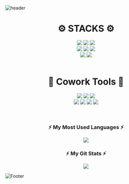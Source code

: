 ![header](https://capsule-render.vercel.app/api?type=waving&color=309D76&height=130)

<div align=center><h1>⚙️ STACKS ⚙️</h1></div>
<div align=center> 
  <img src="https://img.shields.io/badge/css-1572B6?style=flat-square&logo=css3&logoColor=white">
  <img src="https://img.shields.io/badge/html5-E34F26?style=flat-square&logo=appveyor&logo=html5&logoColor=white">
  <img src="https://img.shields.io/badge/javascript-F7DF1E?style=flat-square&logo=appveyor&logo=javascript&logoColor=black"></br>
  
  <img src="https://img.shields.io/badge/node.js-339933?style=flat-square&logo=appveyor&logo=Node.js&logoColor=white">
  <img src="https://img.shields.io/badge/mysql-4479A1?style=flat-square&logo=appveyor&logo=mysql&logoColor=white">
  <img src="https://img.shields.io/badge/mongoDB-47A248?style=flat-square&logo=appveyor&logo=MongoDB&logoColor=white"></br>
  
  <img src="https://img.shields.io/badge/express-000000?style=flat-square&logo=appveyor&logo=express&logoColor=white">
  <img src="https://img.shields.io/badge/amazonaws-232F3E?style=flat-square&logo=appveyor&logo=amazonaws&logoColor=white">
</div>
</br>

<div align=center><h1>🔧 Cowork Tools 🔧</h1></div>
<div align=center> 
 <img src="https://img.shields.io/badge/github-181717?style=flat-square&logo=appveyor&logo=github&logoColor=white">
 <img src="https://img.shields.io/badge/git-F05032?style=flat-square&logo=appveyor&logo=git&logoColor=white">
 <img src="https://img.shields.io/badge/slack-4A154B?style=flat-square&logo=appveyor&logo=slack&logoColor=white">
</br>
 
 <img src="https://img.shields.io/badge/Postman-FF6C37?style=flat-square&logo=appveyor&logo=Postman&logoColor=white">
 <img src="https://img.shields.io/badge/Notion-000000?style=flat-square&logo=appveyor&logo=Notion&logoColor=white">
 <img src="https://img.shields.io/badge/discord-5865F2?style=flat-square&logo=appveyor&logo=discord&logoColor=white">
 <img src="https://img.shields.io/badge/Figma-F24E1E?style=flat-square&logo=appveyor&logo=Figma&logoColor=white">

</div>
</br>
</br>

<h3 align="center">⚡ My Most Used Languages ⚡</h3>
<p align="center">
  <a href="https://github.com/JAEINz">
    <img align="center" src="https://github-readme-stats.vercel.app/api/top-langs/?username=JAEINz&layout=compact&show_icons=ture&show_owner=ture&hide_title=ture&theme=nord" />
  </a>
  </br>
</p>
<h3 align="center">⚡ My Git Stats ⚡</h3>
<p align="center">
  <a href="https://github.com/JAEINz">
    <img align="center" src="https://github-readme-stats.vercel.app/api?username=JAEINz&hide_title=$ture&show_icons=ture&include_all_commits=ture&theme=nord" />
  </a>
</p>


![Footer](https://capsule-render.vercel.app/api?type=waving&color=309D76&height=130&section=footer)
